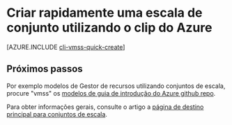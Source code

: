 <properties
    pageTitle="Dimensionar conjuntos de clip rápida criar | Microsoft Azure"
    description="Implemente escala criar conjuntos utilizando clip rápida."
    keywords="conjuntos de escala de máquina virtual" 
    services="virtual-machine-scale-sets"
    documentationCenter=""
    authors="gatneil"
    manager="madhana"
    editor="tysonn"
    tags="azure-resource-manager" />

<tags
    ms.service="virtual-machine-linux"
    ms.workload="infrastructure-services"
    ms.tgt_pltfrm="vm-linux"
    ms.devlang="na"
    ms.topic="article"
    ms.date="03/31/2016"
    ms.author="gatneil"/>

# <a name="quickly-create-a-scale-set-using-the-azure-cli"></a>Criar rapidamente uma escala de conjunto utilizando o clip do Azure

[AZURE.INCLUDE [cli-vmss-quick-create](../../includes/virtual-machines-linux-cli-vmss-quick-create-include.md)]

## <a name="next-steps"></a>Próximos passos

Por exemplo modelos de Gestor de recursos utilizando conjuntos de escala, procure "vmss" os [modelos de guia de introdução do Azure github repo](https://github.com/Azure/azure-quickstart-templates).

Para obter informações gerais, consulte o artigo a [página de destino principal para conjuntos de escala](https://azure.microsoft.com/services/virtual-machine-scale-sets/).

